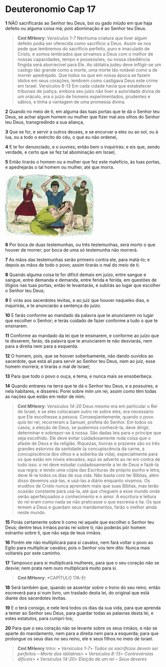 # Deuteronomio Cap 17

**1** 	NÃO sacrificarás ao Senhor teu Deus, boi ou gado miúdo em que haja defeito ou alguma coisa má; pois abominação é ao Senhor teu Deus.

> **Cmt MHenry**: *Versículos 1-7* Nenhuma criatura que tiver algum defeito podia ser oferecida como sacrifício a Deus. Assim se nos pede que lembremos do sacrifício perfeito, puro e imaculado de Cristo, e somos lembrados que sirvamos a Deus com o melhor de nossas capacidades, tempo e possessões, ou nossa obediência fingida será aborrecível para Ele. Ao idólatra judeu deve infligir-se um castigo tão grande como a morte, uma morte tão notável como a de morrer apedrejado. Que todos os que em nossa época se fazem ídolos em seus corações, lembrem como castigava Deus este crime em Israel. Versículos 8-13 Em cada cidade havia que estabelecer tribunais de justiça. embora seu juízo não tiver a autoridade divina de um oráculo, era o juízo de homens experimentados, prudentes e sábios, e tinha a vantagem de uma promessa divina.

**2** 	Quando no meio de ti, em alguma das tuas portas que te dá o Senhor teu Deus, se achar algum homem ou mulher que fizer mal aos olhos do Senhor teu Deus, transgredindo a sua aliança,

**3** 	Que se for, e servir a outros deuses, e se encurvar a eles ou ao sol, ou à lua, ou a todo o exército do céu, o que eu não ordenei,

**4** 	E te for denunciado, e o ouvires; então bem o inquirirás; e eis que, sendo verdade, e certo que se fez tal abominação em Israel,

**5** 	Então tirarás o homem ou a mulher que fez este malefício, às tuas portas, e apedrejarás o tal homem ou mulher, até que morra.

![](../Images/SweetPublishing/4-15-1.jpg) 

**6** 	Por boca de duas testemunhas, ou três testemunhas, será morto o que houver de morrer; por boca de uma só testemunha não morrerá.

**7** 	As mãos das testemunhas serão primeiro contra ele, para matá-lo; e depois as mãos de todo o povo; assim tirarás o mal do meio de ti.

**8** 	Quando alguma coisa te for difícil demais em juízo, entre sangue e sangue, entre demanda e demanda, entre ferida e ferida, em questões de litígios nas tuas portas, então te levantarás, e subirás ao lugar que escolher o Senhor teu Deus;

**9** 	E virás aos sacerdotes levitas, e ao juiz que houver naqueles dias, e inquirirás, e te anunciarão a sentença do juízo.

**10** 	E farás conforme ao mandado da palavra que te anunciarem no lugar que escolher o Senhor; e terás cuidado de fazer conforme a tudo o que te ensinarem.

**11** 	Conforme ao mandado da lei que te ensinarem, e conforme ao juízo que te disserem, farás; da palavra que te anunciarem te não desviarás, nem para a direita nem para a esquerda.

**12** 	O homem, pois, que se houver soberbamente, não dando ouvidos ao sacerdote, que está ali para servir ao Senhor teu Deus, nem ao juiz, esse homem morrerá; e tirarás o mal de Israel;

**13** 	Para que todo o povo o ouça, e tema, e nunca mais se ensoberbeça.

**14** 	Quando entrares na terra que te dá o Senhor teu Deus, e a possuíres, e nela habitares, e disseres: Porei sobre mim um rei, assim como têm todas as nações que estão em redor de mim;

> **Cmt MHenry**: *Versículos 14-20* Deus mesmo era em particular o Rei de Israel, e se eles colocavam outro rei sobre eles, era necessário que Ele escolhesse a pessoa. Conseqüentemente, quando o povo quis ter rei, recorreram a Samuel, profeta do Senhor. Em todos os casos, a eleição de Deus, se pudermos conhecê-la, deve dirigir, determinar e sobrepor-se à nossa. São dadas leis para o príncipe que seja escolhido. Ele deve evitar cuidadosamente roda coisa que o afaste de Deus e da religião. Riquezas, honras e prazeres são os três grandes estorvos da santidade (a concupiscência da carne, a concupiscência dos olhos e a soberba da vida), especialmente para os que estão em níveis elevados; aqui se adverte ao rei em contra de tudo isso. o rei deve estudar cuidadosamente a lei de Deus e fazê-la sua regra; e tendo uma cópia das Escrituras de próprio punho e letra, deve lê-la todos os dias de sua vida. Não basta com ter Bíblias, além disso devemos usá-las, e usá-las a diário enquanto vivamos. Os eruditos de Cristo nunca aprendem mais que suas Bíblias, mas terão ocasião constante para usá-la, até que cheguem a esse mundo onde serão aperfeiçoados o conhecimento e o amor. A escritura e leitura do rei eram como nada se não praticasse o que escrevia e lia. Os que temem a Deus e guardam seus mandamentos, farão o melhor ainda neste mundo.

**15** 	Porás certamente sobre ti como rei aquele que escolher o Senhor teu Deus; dentre teus irmãos porás rei sobre ti; não poderás pôr homem estranho sobre ti, que não seja de teus irmãos.

**16** 	Porém ele não multiplicará para si cavalos, nem fará voltar o povo ao Egito para multiplicar cavalos; pois o Senhor vos tem dito: Nunca mais voltareis por este caminho.

**17** 	Tampouco para si multiplicará mulheres, para que o seu coração não se desvie; nem prata nem ouro multiplicará muito para si.

> **Cmt MHenry**: *CAPÍTULO 17A-Et

**18** 	Será também que, quando se assentar sobre o trono do seu reino, então escreverá para si num livro, um traslado desta lei, do original que está diante dos sacerdotes levitas.

**19** 	E o terá consigo, e nele lerá todos os dias da sua vida, para que aprenda a temer ao Senhor seu Deus, para guardar todas as palavras desta lei, e estes estatutos, para cumpri-los;

**20** 	Para que o seu coração não se levante sobre os seus irmãos, e não se aparte do mandamento, nem para a direita nem para a esquerda; para que prolongue os seus dias no seu reino, ele e seus filhos no meio de Israel.


> **Cmt MHenry** Intro: *• Versículos 1-7*> *Todos os sacrifícios devem ser perfeitos – Morte dos idólatras*> *• Versículos 8-13*> *Controvérsias difíceis*> *• Versículos 14-20*> *Eleição de um rei – Seus deveres*
